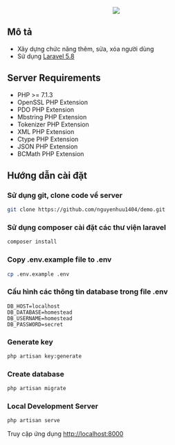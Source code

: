 <p align="center"><img src="https://laravel.com/assets/img/components/logo-laravel.svg"></p>

## Mô tả

- Xây dựng chức năng thêm, sửa, xóa người dùng
- Sử dụng [Laravel 5.8](https://laravel.com/docs/5.8)

## Server Requirements

- PHP >= 7.1.3
- OpenSSL PHP Extension
- PDO PHP Extension
- Mbstring PHP Extension
- Tokenizer PHP Extension
- XML PHP Extension
- Ctype PHP Extension
- JSON PHP Extension
- BCMath PHP Extension

## Hướng dẫn cài đặt

### Sử dụng git, clone code về server

```bash
git clone https://github.com/nguyenhuu1404/demo.git
```

### Sử dụng composer cài đặt các thư viện laravel

```bash
composer install
```

### Copy .env.example file to .env 

```bash
cp .env.example .env
```

### Cấu hình các thông tin database trong file .env

```
DB_HOST=localhost
DB_DATABASE=homestead
DB_USERNAME=homestead
DB_PASSWORD=secret
```

### Generate key

```bash
php artisan key:generate
```

### Create database

```bash
php artisan migrate
```

### Local Development Server

```bash
php artisan serve
```

Truy cập ứng dụng [http://localhost:8000](http://localhost:8000)
